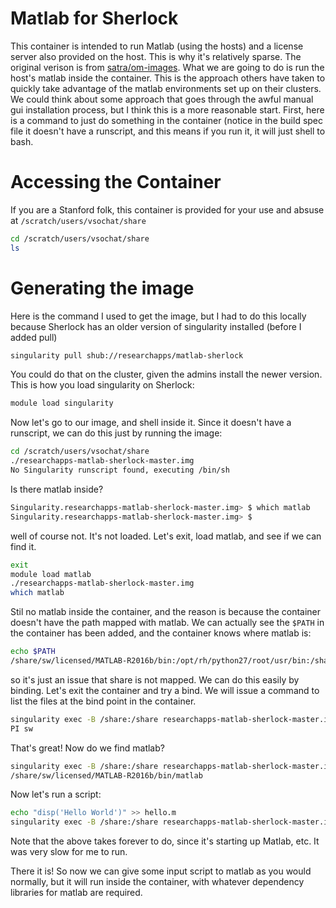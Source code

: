 # Matlab for Sherlock

This container is intended to run Matlab (using the hosts) and a license server also provided on the host. This is why it's relatively sparse. The original verison is from [satra/om-images](https://singularity-hub.org/containers/163/). What we are going to do is run the host's matlab inside the container. This is the approach others have taken to quickly take advantage of the matlab environments set up on their clusters. We could think about some approach that goes through the awful manual gui installation process, but I think this is a more reasonable start. First, here is a command to just do something in the container (notice in the build spec file it doesn't have a runscript, and this means if you run it, it will just shell to bash.


# Accessing the Container
If you are a Stanford folk, this container is provided for your use and absuse at `/scratch/users/vsochat/share` 

```bash
cd /scratch/users/vsochat/share
ls
```

# Generating the image
Here is the command I used to get the image, but I had to do this locally because Sherlock has an older version of singularity installed (before I added pull)

```bash
singularity pull shub://researchapps/matlab-sherlock
```

You could do that on the cluster, given the admins install the newer version. This is how you load singularity on Sherlock:

```bash
module load singularity
```

Now let's go to our image, and shell inside it. Since it doesn't have a runscript, we can do this just by running the image:

```bash
cd /scratch/users/vsochat/share
./researchapps-matlab-sherlock-master.img
No Singularity runscript found, executing /bin/sh
```

Is there matlab inside?

```bash 
Singularity.researchapps-matlab-sherlock-master.img> $ which matlab
Singularity.researchapps-matlab-sherlock-master.img> $ 
```

well of course not. It's not loaded. Let's exit, load matlab, and see if we can find it.

```bash
exit
module load matlab
./researchapps-matlab-sherlock-master.img
which matlab
```

Stil no matlab inside the container, and the reason is because the container doesn't have the path mapped with matlab. We can actually see the `$PATH` in the container has been added, and the container knows where matlab is:

```bash
echo $PATH
/share/sw/licensed/MATLAB-R2016b/bin:/opt/rh/python27/root/usr/bin:/share/sw/free/singularity/2.2.1/bin:/home/vsochat/.local/bin:/share/sw/srcc/bin:/usr/lib64/qt-3.3/bin:/usr/local/bin:/bin:/usr/bin:/usr/local/sbin:/usr/sbin:/sbin:/opt/pdsh/bin:/opt/rocks/bin:/opt/rocks/sbin:/opt/dell/srvadmin/bin:/home/vsochat/bin:/home/vsochat/.local/bin
```
so it's just an issue that share is not mapped. We can do this easily by binding. Let's exit the container and try a bind. We will issue a command to list the files at the bind point in the container.

```bash
singularity exec -B /share:/share researchapps-matlab-sherlock-master.img ls /share
PI sw
```

That's great! Now do we find matlab?

```bash
singularity exec -B /share:/share researchapps-matlab-sherlock-master.img which matlab
/share/sw/licensed/MATLAB-R2016b/bin/matlab
```

Now let's run a script:

```bash
echo "disp('Hello World')" >> hello.m
singularity exec -B /share:/share researchapps-matlab-sherlock-master.img matlab -nodisplay -nosplash -nodesktop -r hello.m
```

Note that the above takes forever to do, since it's starting up Matlab, etc. It was very slow for me to run.


There it is! So now we can give some input script to matlab as you would normally, but it will run inside the container, with whatever dependency libraries for matlab are required.
